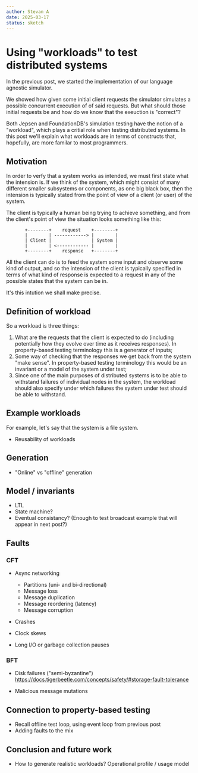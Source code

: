 ```yaml
---
author: Stevan A
date: 2025-03-17
status: sketch
---
```


# Using "workloads" to test distributed systems

In the previous post, we started the implementation of our language agnostic
simulator.

We showed how given some initial client requests the simulator simulates a
possible concurrent execution of of said requests. But what should those
initial requests be and how do we know that the exeuction is "correct"?

Both Jepsen and FoundationDB's simulation testing have the notion of a
"workload", which plays a critial role when testing distributed systems. In
this post we'll explain what workloads are in terms of constructs that,
hopefully, are more familar to most programmers.

## Motivation

In order to verfy that a system works as intended, we must first state what the
intension is. If we think of the system, which might consist of many different
smaller subsystems or components, as one big black box, then the intension is
typically stated from the point of view of a client (or user) of the system.

The client is typically a human being trying to achieve something, and from the
client's point of view the situation looks something like this:

```
       +--------+    request    +--------+
       |        | ------------> |        |
       | Client |               | System |
       |        | <------------ |        |
       +--------+    response   +--------+
```

All the client can do is to feed the system some input and observe some kind of
output, and so the intension of the client is typically specified in terms of
what kind of response is expected to a request in any of the possible states
that the system can be in.

It's this intution we shall make precise.

## Definition of workload

So a workload is three things:

  1. What are the requests that the client is expected to do (including
     potentially how they evolve over time as it receives responses). In
     property-based testing terminology this is a generator of inputs;
  2. Some way of checking that the responses we get back from the system "make
     sense". In property-based testing terminology this would be an invariant
     or a model of the system under test;
  3. Since one of the main purposes of distributed systems is to be able to
     withstand failures of individual nodes in the system, the workload should
     also specify under which failures the system under test should be able to
     withstand.

## Example workloads

For example, let's say that the system is a file system. 

* Reusability of workloads

## Generation

* "Online" vs "offline" generation

## Model / invariants

* LTL
* State machine?
* Eventual consistancy? (Enough to test broadcast example that will appear in
  next post?)

## Faults

### CFT

* Async networking
  - Partitions (uni- and bi-directional)
  - Message loss
  - Message duplication
  - Message reordering (latency)
  - Message corruption

* Crashes

* Clock skews

* Long I/O or garbage collection pauses

### BFT

* Disk failures ("semi-byzantine")
  https://docs.tigerbeetle.com/concepts/safety/#storage-fault-tolerance

* Malicious message mutations

## Connection to property-based testing

* Recall offline test loop, using event loop from previous post
* Adding faults to the mix

## Conclusion and future work

* How to generate realistic workloads? Operational profile / usage model
